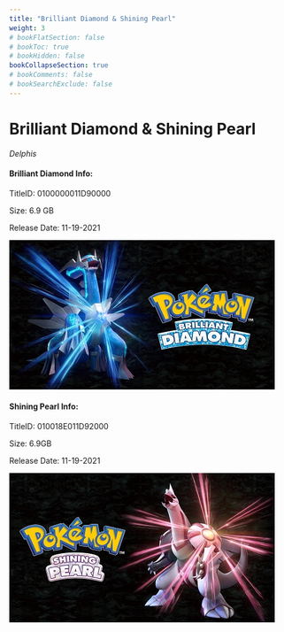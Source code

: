 ```yaml
---
title: "Brilliant Diamond & Shining Pearl"
weight: 3
# bookFlatSection: false
# bookToc: true
# bookHidden: false
bookCollapseSection: true
# bookComments: false
# bookSearchExclude: false
---
```

# Brilliant Diamond & Shining Pearl

*Delphis*

#### Brilliant Diamond Info:

TitleID: 0100000011D90000

Size: 6.9 GB

Release Date: 11-19-2021

![Brilliant Diamond](/diamond.jpg)

#### Shining Pearl Info:

TitleID: 010018E011D92000

Size: 6.9GB

Release Date: 11-19-2021

![Shining Pearl](/pearl.jpg)
